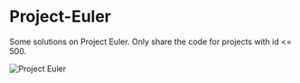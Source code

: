 # Project-Euler
Some solutions on Project Euler. Only share the code for projects with id <= 500.

![Project Euler](https://projecteuler.net/profile/LzyRapx.png)
